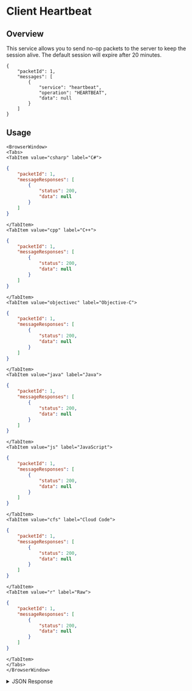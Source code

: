 # Client Heartbeat
## Overview
This service allows you to send no-op packets to the server to keep the session alive. The default session will expire after 20 minutes.



```
{
    "packetId": 1,
    "messages": [
        {
            "service": "heartbeat",
            "operation": "HEARTBEAT",
            "data": null
        }
    ]
}
```

<PartialServop service_name="heartbeat" operation_name="HEARTBEAT" />

## Usage

```mdx-code-block
<BrowserWindow>
<Tabs>
<TabItem value="csharp" label="C#">
```

```json
{
    "packetId": 1,
    "messageResponses": [
        {
            "status": 200,
            "data": null            
        }
    ]
}
```

```mdx-code-block
</TabItem>
<TabItem value="cpp" label="C++">
```

```json
{
    "packetId": 1,
    "messageResponses": [
        {
            "status": 200,
            "data": null            
        }
    ]
}
```

```mdx-code-block
</TabItem>
<TabItem value="objectivec" label="Objective-C">
```

```json
{
    "packetId": 1,
    "messageResponses": [
        {
            "status": 200,
            "data": null            
        }
    ]
}
```

```mdx-code-block
</TabItem>
<TabItem value="java" label="Java">
```

```json
{
    "packetId": 1,
    "messageResponses": [
        {
            "status": 200,
            "data": null            
        }
    ]
}
```

```mdx-code-block
</TabItem>
<TabItem value="js" label="JavaScript">
```

```json
{
    "packetId": 1,
    "messageResponses": [
        {
            "status": 200,
            "data": null            
        }
    ]
}
```

```mdx-code-block
</TabItem>
<TabItem value="cfs" label="Cloud Code">
```

```json
{
    "packetId": 1,
    "messageResponses": [
        {
            "status": 200,
            "data": null            
        }
    ]
}
```

```mdx-code-block
</TabItem>
<TabItem value="r" label="Raw">
```

```json
{
    "packetId": 1,
    "messageResponses": [
        {
            "status": 200,
            "data": null            
        }
    ]
}
```

```mdx-code-block
</TabItem>
</Tabs>
</BrowserWindow>
```

<details>
<summary>JSON Response</summary>

```json
{
    "packetId": 1,
    "messageResponses": [
        {
            "status": 200,
            "data": null            
        }
    ]
}
```
</details>

